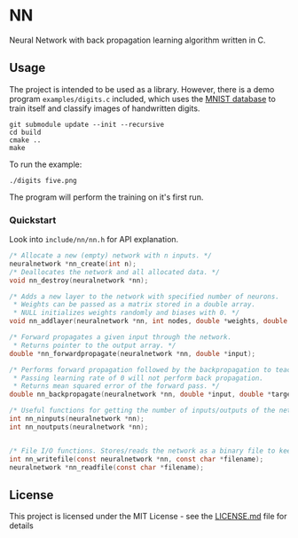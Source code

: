 # NN
Neural Network with back propagation learning algorithm written in C.

## Usage
The project is intended to be used as a library.
However, there is a demo program `examples/digits.c` included, which uses
the [MNIST database](http://yann.lecun.com/exdb/mnist/)
to train itself and classify images of handwritten digits.

```
git submodule update --init --recursive
cd build
cmake ..
make
```

To run the example:
```
./digits five.png
```

The program will perform the training on it's first run.

### Quickstart
Look into `include/nn/nn.h` for API explanation.
```c
/* Allocate a new (empty) network with n inputs. */
neuralnetwork *nn_create(int n);
/* Deallocates the network and all allocated data. */
void nn_destroy(neuralnetwork *nn);

/* Adds a new layer to the network with specified number of neurons.
 * Weights can be passed as a matrix stored in a double array.
 * NULL initializes weights randomly and biases with 0. */
void nn_addlayer(neuralnetwork *nn, int nodes, double *weights, double *biases, int activation);

/* Forward propagates a given input through the network.
 * Returns pointer to the output array. */
double *nn_forwardpropagate(neuralnetwork *nn, double *input);

/* Performs forward propagation followed by the backpropagation to teach the network. 
 * Passing learning rate of 0 will not perform back propagation. 
 * Returns mean squared error of the forward pass. */
double nn_backpropagate(neuralnetwork *nn, double *input, double *target, double learningrate);

/* Useful functions for getting the number of inputs/outputs of the network. */
int nn_ninputs(neuralnetwork *nn);
int nn_noutputs(neuralnetwork *nn);


/* File I/O functions. Stores/reads the network as a binary file to keep the double precision. */
int nn_writefile(const neuralnetwork *nn, const char *filename);
neuralnetwork *nn_readfile(const char *filename);
```

## License
This project is licensed under the MIT License - see the [LICENSE.md](LICENSE.md) file for details
